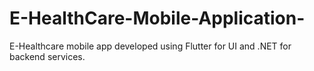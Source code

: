 # E-HealthCare-Mobile-Application-
E-Healthcare mobile app developed using Flutter for UI and .NET for backend services.
